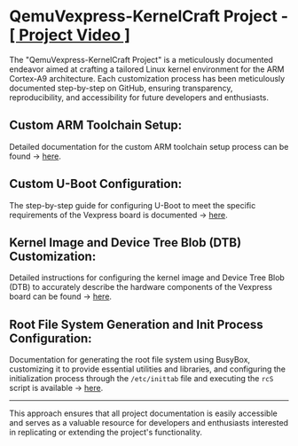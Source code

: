 # QemuVexpress-KernelCraft Project - [ [ Project Video ] ](https://drive.google.com/file/d/158cRNEEM9KCw2eNmoWurR6eS1SauR_vy/view?usp=sharing)

The "QemuVexpress-KernelCraft Project" is a meticulously documented endeavor aimed at crafting a tailored Linux kernel environment for the ARM Cortex-A9 architecture. Each customization process has been meticulously documented step-by-step on GitHub, ensuring transparency, reproducibility, and accessibility for future developers and enthusiasts.

## Custom ARM Toolchain Setup:

Detailed documentation for the custom ARM toolchain setup process can be found -> [here](https://github.com/mgtera200/Embedded-Linux-NTI/tree/main/Linux%20%5B%20Embedded%20%5D/(2)%20Customized%20Toolchain).


## Custom U-Boot Configuration:

The step-by-step guide for configuring U-Boot to meet the specific requirements of the Vexpress board is documented -> [here](https://github.com/mgtera200/Embedded-Linux-NTI/tree/main/Linux%20%5B%20Embedded%20%5D/(3)%20Customized%20U-Boot).


## Kernel Image and Device Tree Blob (DTB) Customization:

Detailed instructions for configuring the kernel image and Device Tree Blob (DTB) to accurately describe the hardware components of the Vexpress board can be found -> [here](https://github.com/mgtera200/Embedded-Linux-NTI/tree/main/Linux%20%5B%20Embedded%20%5D/(4)%20Customized%20Kernel).


## Root File System Generation and Init Process Configuration:

Documentation for generating the root file system using BusyBox, customizing it to provide essential utilities and libraries, and configuring the initialization process through the `/etc/inittab` file and executing the `rcS` script is available -> [here](https://github.com/mgtera200/Embedded-Linux-NTI/tree/main/Linux%20%5B%20Embedded%20%5D/(5)%20Busybox).

---

This approach ensures that all project documentation is easily accessible and serves as a valuable resource for developers and enthusiasts interested in replicating or extending the project's functionality.

